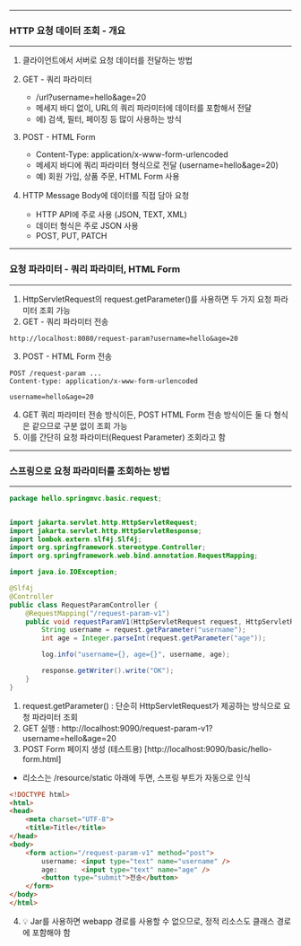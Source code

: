 -----
### HTTP 요청 데이터 조회 - 개요
-----
1. 클라이언트에서 서버로 요청 데이터를 전달하는 방법
2. GET - 쿼리 파라미터
   - /url?username=hello&age=20
   - 메세지 바디 없이, URL의 쿼리 파라미터에 데이터를 포함해서 전달
   - 에) 검색, 필터, 페이징 등 많이 사용하는 방식

3. POST - HTML Form
   - Content-Type: application/x-www-form-urlencoded
   - 메세지 바디에 쿼리 파라미터 형식으로 전달 (username=hello&age=20)
   - 예) 회원 가입, 상품 주문, HTML Form 사용

4. HTTP Message Body에 데이터를 직접 담아 요청
   - HTTP API에 주로 사용 (JSON, TEXT, XML)
   - 데이터 형식은 주로 JSON 사용
   - POST, PUT, PATCH

-----
### 요청 파라미터 - 쿼리 파라미터, HTML Form
-----
1. HttpServletRequest의 request.getParameter()를 사용하면 두 가지 요청 파라미터 조회 가능
2. GET - 쿼리 파라미터 전송
```
http://localhost:8080/request-param?username=hello&age=20
```

3. POST - HTML Form 전송
```
POST /request-param ...
Content-type: application/x-www-form-urlencoded 

username=hello&age=20
```

4. GET 쿼리 파라미터 전송 방식이든, POST HTML Form 전송 방식이든 둘 다 형식은 같으므로 구분 없이 조회 가능
5. 이를 간단히 요청 파라미터(Request Parameter) 조회라고 함

-----
### 스프링으로 요청 파라미터를 조회하는 방법
-----
```java
package hello.springmvc.basic.request;


import jakarta.servlet.http.HttpServletRequest;
import jakarta.servlet.http.HttpServletResponse;
import lombok.extern.slf4j.Slf4j;
import org.springframework.stereotype.Controller;
import org.springframework.web.bind.annotation.RequestMapping;

import java.io.IOException;

@Slf4j
@Controller
public class RequestParamController {
    @RequestMapping("/request-param-v1")
    public void requestParamV1(HttpServletRequest request, HttpServletResponse response) throws IOException {
        String username = request.getParameter("username");
        int age = Integer.parseInt(request.getParameter("age"));

        log.info("username={}, age={}", username, age);

        response.getWriter().write("OK");
    }
}
```

1. request.getParameter() : 단순히 HttpServletRequest가 제공하는 방식으로 요청 파라미터 조회
2. GET 실행 : http://localhost:9090/request-param-v1?username=hello&age=20
3. POST Form 페이지 생성 (테스트용) [http://localhost:9090/basic/hello-form.html]
  - 리소스는 /resource/static 아래에 두면, 스프링 부트가 자동으로 인식
```html
<!DOCTYPE html>
<html>
<head>
    <meta charset="UTF-8">
    <title>Title</title>
</head>
<body>
    <form action="/request-param-v1" method="post"> 
        username: <input type="text" name="username" /> 
        age:      <input type="text" name="age" /> 
        <button type="submit">전송</button>
    </form> 
</body>
</html>
```

4. 💡 Jar를 사용하면 webapp 경로를 사용할 수 없으므로, 정적 리소스도 클래스 경로에 포함해야 함
